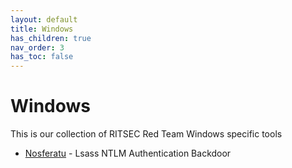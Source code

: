 ```yaml
---
layout: default
title: Windows
has_children: true
nav_order: 3
has_toc: false
---
```


# Windows

This is our collection of RITSEC Red Team Windows specific tools

- [Nosferatu](/windows/nosferatu/) - Lsass NTLM Authentication Backdoor
